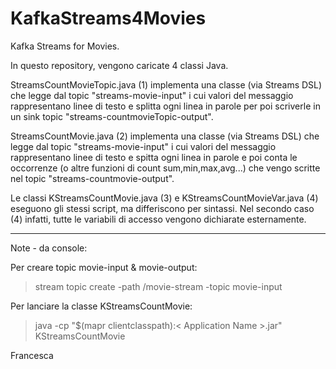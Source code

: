 # KafkaStreams4Movies


Kafka Streams for Movies.

In questo repository, vengono caricate 4 classi Java.
 
StreamsCountMovieTopic.java (1) implementa una classe (via Streams DSL) che legge dal topic "streams-movie-input" i cui valori del messaggio rappresentano linee di testo e splitta ogni linea in parole per poi scriverle in un sink topic "streams-countmovieTopic-output".
 
StreamsCountMovie.java (2) implementa una classe (via Streams DSL) che legge dal topic "streams-movie-input" i cui valori del messaggio rappresentano linee di testo e spitta ogni linea in parole e poi conta le  occorrenze (o altre funzioni di count sum,min,max,avg...) che vengo scritte nel topic "streams-countmovie-output".
 
Le classi KStreamsCountMovie.java (3) e KStreamsCountMovieVar.java (4) eseguono gli stessi script, ma differiscono per sintassi.
Nel secondo caso (4) infatti, tutte le variabili di accesso vengono dichiarate esternamente.

_________________
Note - da console:

  Per creare topic movie-input & movie-output:
   > stream topic create -path /movie-stream -topic movie-input 
    
 Per lanciare la classe KStreamsCountMovie:  
   > java -cp "$(mapr clientclasspath):< Application Name >.jar" KStreamsCountMovie

Francesca

